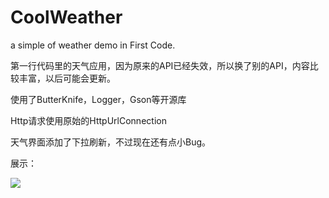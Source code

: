 # CoolWeather
a simple of weather demo in First Code.

第一行代码里的天气应用，因为原来的API已经失效，所以换了别的API，内容比较丰富，以后可能会更新。

使用了ButterKnife，Logger，Gson等开源库

Http请求使用原始的HttpUrlConnection

天气界面添加了下拉刷新，不过现在还有点小Bug。

展示：

![](http://oa3wvfmvl.bkt.clouddn.com/coolweather.gif)